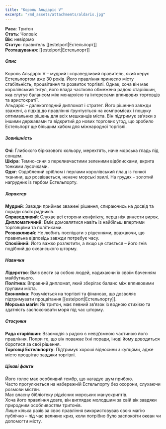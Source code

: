```yaml
---
title: "Король Альдаріс V"
excerpt: "/md_assets/attachments/aldaris.jpg"
---
```


**Раса**: Тритон  
**Стать**: Чоловік  
**Вік**: невідомо  
**Статус**: правитель [[estelport|Естельпорт]]   
**Розташування**: [[estelport|Естельпорт]] 

##### Опис

Король Альдаріс V – мудрий і справедливий правитель, який керує Естельпортом вже 30 років. Його правління принесло місту стабільність, процвітання та розвиток торгівлі. Однак, хоча він має королівський титул, його влада частково обмежена радою старійшин, яка слугує балансом між монархією та інтересами впливових торговців та аристократії.  
Альдаріс – далекоглядний дипломат і стратег. Його рішення завжди зважені, а підхід до правління ґрунтується на компромісах і пошуку оптимальних рішень для всіх мешканців міста. Він підтримує зв’язки з іншими державами та відкритий до нових торгових угод, що зробило Естельпорт ще більшим хабом для міжнародної торгівлі.  

##### Зовнішність  
**Очі**: Глибокого бірюзового кольору, мерехтять, наче морська гладь під сонцем.  
**Шкіра**: Темно-синя з переливчастими зеленими відблисками, вкрита тонкими лусочками.  
**Одяг**: Оздоблений сріблом і перлами королівський плащ із тонкої тканини, що розвівається, неначе морські хвилі. На грудях – золотий нагрудник із гербом Естельпорту.  

##### Характер
  
**Мудрий**: Завжди приймає зважені рішення, спираючись на досвід та поради своїх радників.  
**Справедливий**: Слухає всі сторони конфлікту, перш ніж винести вирок.  
**Дипломатичний**: Вміє домовлятися навіть із найбільш впертими торговцями та політиками.  
**Розважливий**: Не любить поспішати з рішеннями, вважаючи, що правильна відповідь завжди потребує часу.  
**Спокійний**: Його важко розлютити, а якщо це стається – його гнів подібний до океанського шторму.  

##### Навички

**Лідерство**: Вміє вести за собою людей, надихаючи їх своїм баченням майбутнього.  
**Політика**: Вправний дипломат, який зберігає баланс між впливовими групами міста.  
**Економіка**: Розуміється на торгівлі та фінансах, що дозволяє підтримувати процвітання [[estelport|Естельпорту]].  
**Морська магія**: Як тритон, має певний зв’язок із водною стихією та здатність заспокоювати моря під час шторму.  

##### Стосунки
**Рада старійшин**: Взаємодія з радою є невід’ємною частиною його правління. Попри те, що він поважає їхні поради, іноді йому доводиться боротися за свої рішення.  
**Торговці Естельпорту**: Підтримує хороші відносини з купцями, адже місто процвітає завдяки торгівлі.  

##### Цікаві факти
Його голос має особливий тембр, що нагадує шум прибою.  
Часто прогулюється на набережній Естельпорту без охорони, слухаючи розмови містян.  
Має власну бібліотеку рідкісних морських манускриптів.  
Хоча його правління довге, він виглядає молодшим за свій вік завдяки природним особливостям тритонів.  
Лише кілька разів за своє правління використовував свою магію публічно – під час великих криз, коли потрібно було заспокоїти океан чи допомогти місту.  
